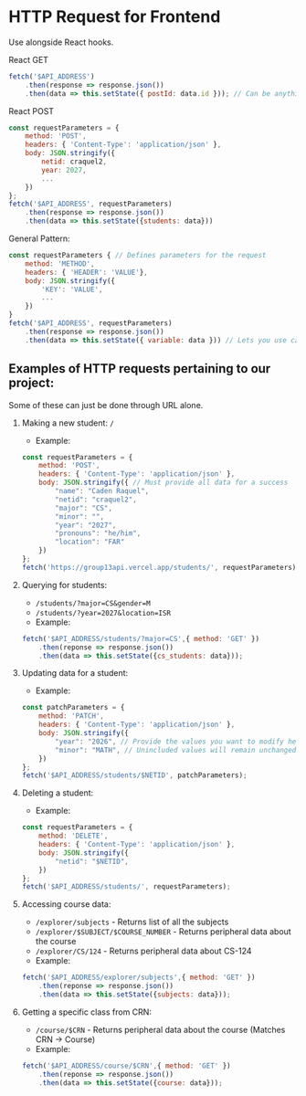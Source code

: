 # HTTP Request for Frontend
Use alongside React hooks.

React GET
```js
fetch('$API_ADDRESS')
    .then(response => response.json())
    .then(data => this.setState({ postId: data.id })); // Can be anything, this is where you process the data
```

React POST
```js
const requestParameters = {
    method: 'POST',
    headers: { 'Content-Type': 'application/json' },
    body: JSON.stringify({
        netid: craquel2,
        year: 2027,
        ...
    })
};
fetch('$API_ADDRESS', requestParameters)
    .then(response => response.json())
    .then(data => this.setState({students: data}))
```

General Pattern:
```js
const requestParameters { // Defines parameters for the request
    method: 'METHOD',
    headers: { 'HEADER': 'VALUE'},
    body: JSON.stringify({
        'KEY': 'VALUE',
        ...
    })
}
fetch('$API_ADDRESS', requestParameters)
    .then(response => response.json())
    .then(data => this.setState({ variable: data })) // Lets you use captured response as 
```

## Examples of HTTP requests pertaining to our project:
Some of these can just be done through URL alone.
1. Making a new student: `/`
    - Example:
    ```js
    const requestParameters = {
        method: 'POST',
        headers: { 'Content-Type': 'application/json' },
        body: JSON.stringify({ // Must provide all data for a success
            "name": "Caden Raquel",
            "netid": "craquel2",
            "major": "CS",
            "minor": "",
            "year": "2027",
            "pronouns": "he/him",
            "location": "FAR"
        })
    };
    fetch('https://group13api.vercel.app/students/', requestParameters);
    ```

2. Querying for students:
    - `/students/?major=CS&gender=M`
    - `/students/?year=2027&location=ISR`
    - Example:
    ```js
    fetch('$API_ADDRESS/students/?major=CS',{ method: 'GET' })
        .then(reponse => response.json())
        .then(data => this.setState({cs_students: data}));
    ```

3. Updating data for a student:
    - Example:
    ```js
    const patchParameters = {
        method: 'PATCH',
        headers: { 'Content-Type': 'application/json' },
        body: JSON.stringify({
            "year": "2026", // Provide the values you want to modify here
            "minor": "MATH", // Unincluded values will remain unchanged
        })
    };
    fetch('$API_ADDRESS/students/$NETID', patchParameters);
    ```

4. Deleting a student:
    - Example:
    ```js
    const requestParameters = {
        method: 'DELETE',
        headers: { 'Content-Type': 'application/json' },
        body: JSON.stringify({
            "netid": "$NETID",
        })
    };
    fetch('$API_ADDRESS/students/', requestParameters);
    ```

5. Accessing course data:
    - `/explorer/subjects` - Returns list of all the subjects 
    - `/explorer/$SUBJECT/$COURSE_NUMBER` - Returns peripheral data about the course
    - `/explorer/CS/124` - Returns peripheral data about CS-124
    - Example:
    ```js
    fetch('$API_ADDRESS/explorer/subjects',{ method: 'GET' })
        .then(reponse => response.json())
        .then(data => this.setState({subjects: data}));
    ```

6. Getting a specific class from CRN:
    - `/course/$CRN` - Returns peripheral data about the course (Matches CRN -> Course)
    - Example:
    ```js
    fetch('$API_ADDRESS/course/$CRN',{ method: 'GET' })
        .then(reponse => response.json())
        .then(data => this.setState({course: data}));
    ```

